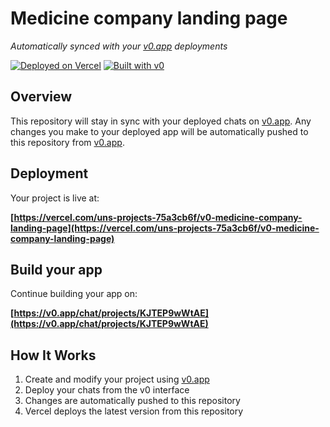 # Medicine company landing page

*Automatically synced with your [v0.app](https://v0.app) deployments*

[![Deployed on Vercel](https://img.shields.io/badge/Deployed%20on-Vercel-black?style=for-the-badge&logo=vercel)](https://vercel.com/uns-projects-75a3cb6f/v0-medicine-company-landing-page)
[![Built with v0](https://img.shields.io/badge/Built%20with-v0.app-black?style=for-the-badge)](https://v0.app/chat/projects/KJTEP9wWtAE)

## Overview

This repository will stay in sync with your deployed chats on [v0.app](https://v0.app).
Any changes you make to your deployed app will be automatically pushed to this repository from [v0.app](https://v0.app).

## Deployment

Your project is live at:

**[https://vercel.com/uns-projects-75a3cb6f/v0-medicine-company-landing-page](https://vercel.com/uns-projects-75a3cb6f/v0-medicine-company-landing-page)**

## Build your app

Continue building your app on:

**[https://v0.app/chat/projects/KJTEP9wWtAE](https://v0.app/chat/projects/KJTEP9wWtAE)**

## How It Works

1. Create and modify your project using [v0.app](https://v0.app)
2. Deploy your chats from the v0 interface
3. Changes are automatically pushed to this repository
4. Vercel deploys the latest version from this repository